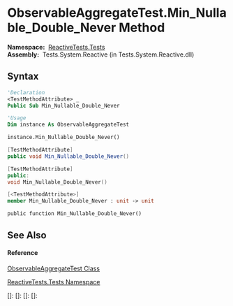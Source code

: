 # ObservableAggregateTest.Min\_Nullable\_Double\_Never Method

**Namespace:**  [ReactiveTests.Tests](ReactiveTests.Tests\ReactiveTests.Tests.md)  
**Assembly:**  Tests.System.Reactive (in Tests.System.Reactive.dll)

## Syntax

```vb
'Declaration
<TestMethodAttribute> _
Public Sub Min_Nullable_Double_Never
```

```vb
'Usage
Dim instance As ObservableAggregateTest

instance.Min_Nullable_Double_Never()
```

```csharp
[TestMethodAttribute]
public void Min_Nullable_Double_Never()
```

```c++
[TestMethodAttribute]
public:
void Min_Nullable_Double_Never()
```

```fsharp
[<TestMethodAttribute>]
member Min_Nullable_Double_Never : unit -> unit 
```

```jscript
public function Min_Nullable_Double_Never()
```

## See Also

#### Reference

[ObservableAggregateTest Class](ObservableAggregateTest\ObservableAggregateTest.md)

[ReactiveTests.Tests Namespace](ReactiveTests.Tests\ReactiveTests.Tests.md)

[]: 
[]: 
[]: 
[]: 